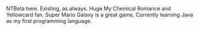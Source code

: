 NTBeta here. Existing, as always. Huge My Chemical Romance and Yellowcard fan. Super Mario Galaxy is a great game. Currently learning Java as my first programming language. 
